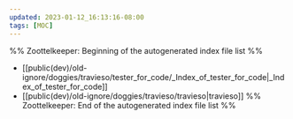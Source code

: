 ```yaml
---
updated: 2023-01-12_16:13:16-08:00
tags: [MOC]
---
```

%% Zoottelkeeper: Beginning of the autogenerated index file list  %%
-  [[public(dev)/old-ignore/doggies/travieso/tester_for_code/_Index_of_tester_for_code|_Index_of_tester_for_code]]
-  [[public(dev)/old-ignore/doggies/travieso/travieso|travieso]]
%% Zoottelkeeper: End of the autogenerated index file list  %%
